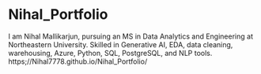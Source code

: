 # Nihal_Portfolio
I am Nihal Mallikarjun, pursuing an MS in Data Analytics and Engineering at Northeastern University. Skilled in Generative AI, EDA, data cleaning, warehousing, Azure, Python, SQL, PostgreSQL, and NLP tools.
https;//Nihal7778.github.io/Nihal_Portfolio/
